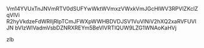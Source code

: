 Vm14YVUxTnJNVmRTV0dSUFYwWktWVmxzVWxkVmJGcHlWV3RPVlZKclZqVlVi
R2hyVkdzeFdWRlljRlpTCmJFWXpWWHBDVDJSV1VuVlNiV2hXQ2xaRVFUVlJN
bVIzWlVadmVsbDZNRXREYm5BeVlVRTlQUW9LZG1WNAoKaHVj

zlb
